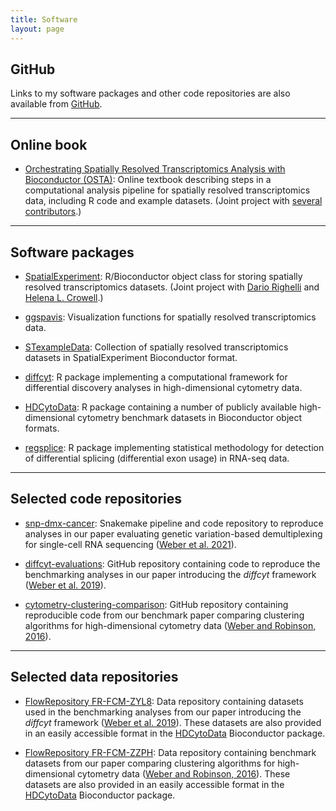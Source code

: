 ```yaml
---
title: Software
layout: page
---
```



## GitHub

Links to my software packages and other code repositories are also available from [GitHub](https://github.com/lmweber).


---


## Online book

- [Orchestrating Spatially Resolved Transcriptomics Analysis with Bioconductor (OSTA)](https://lmweber.org/OSTA-book/): Online textbook describing steps in a computational analysis pipeline for spatially resolved transcriptomics data, including R code and example datasets. (Joint project with [several contributors](https://lmweber.org/OSTA-book/contributors.html).)


---


## Software packages

- [SpatialExperiment](https://bioconductor.org/packages/SpatialExperiment): R/Bioconductor object class for storing spatially resolved transcriptomics datasets. (Joint project with [Dario Righelli](https://github.com/drighelli) and [Helena L. Crowell](https://helenalc.github.io/).)

- [ggspavis](https://github.com/lmweber/ggspavis): Visualization functions for spatially resolved transcriptomics data.

- [STexampleData](https://bioconductor.org/packages/STexampleData): Collection of spatially resolved transcriptomics datasets in SpatialExperiment Bioconductor format.

- [diffcyt](https://bioconductor.org/packages/diffcyt): R package implementing a computational framework for differential discovery analyses in high-dimensional cytometry data.

- [HDCytoData](http://bioconductor.org/packages/HDCytoData): R package containing a number of publicly available high-dimensional cytometry benchmark datasets in Bioconductor object formats.

- [regsplice](http://bioconductor.org/packages/regsplice): R package implementing statistical methodology for detection of differential splicing (differential exon usage) in RNA-seq data.


---


## Selected code repositories

- [snp-dmx-cancer](https://github.com/lmweber/snp-dmx-cancer): Snakemake pipeline and code repository to reproduce analyses in our paper evaluating genetic variation-based demultiplexing for single-cell RNA sequencing ([Weber et al. 2021](https://www.biorxiv.org/content/10.1101/2020.11.06.371963v3)).

- [diffcyt-evaluations](https://github.com/lmweber/diffcyt-evaluations): GitHub repository containing code to reproduce the benchmarking analyses in our paper introducing the *diffcyt* framework ([Weber et al. 2019](https://www.nature.com/articles/s42003-019-0415-5)).

- [cytometry-clustering-comparison](https://github.com/lmweber/cytometry-clustering-comparison): GitHub repository containing reproducible code from our benchmark paper comparing clustering algorithms for high-dimensional cytometry data ([Weber and Robinson, 2016](https://onlinelibrary.wiley.com/doi/full/10.1002/cyto.a.23030)).


---


## Selected data repositories

- [FlowRepository FR-FCM-ZYL8](http://flowrepository.org/id/FR-FCM-ZYL8): Data repository containing datasets used in the benchmarking analyses from our paper introducing the *diffcyt* framework ([Weber et al. 2019](https://www.nature.com/articles/s42003-019-0415-5)). These datasets are also provided in an easily accessible format in the [HDCytoData](http://bioconductor.org/packages/HDCytoData) Bioconductor package.

- [FlowRepository FR-FCM-ZZPH](http://flowrepository.org/id/FR-FCM-ZZPH): Data repository containing benchmark datasets from our paper comparing clustering algorithms for high-dimensional cytometry data ([Weber and Robinson, 2016](https://onlinelibrary.wiley.com/doi/full/10.1002/cyto.a.23030)). These datasets are also provided in an easily accessible format in the [HDCytoData](http://bioconductor.org/packages/HDCytoData) Bioconductor package.

